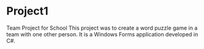 # Project1
Team Project for School
This project was to create a word puzzle game in a team with one other person. It is a Windows Forms application developed in C#. 
